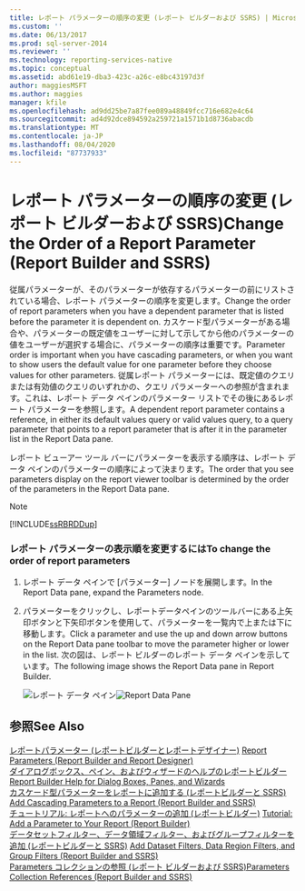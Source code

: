 ```yaml
---
title: レポート パラメーターの順序の変更 (レポート ビルダーおよび SSRS) | Microsoft Docs
ms.custom: ''
ms.date: 06/13/2017
ms.prod: sql-server-2014
ms.reviewer: ''
ms.technology: reporting-services-native
ms.topic: conceptual
ms.assetid: abd61e19-dba3-423c-a26c-e8bc43197d3f
author: maggiesMSFT
ms.author: maggies
manager: kfile
ms.openlocfilehash: ad9dd25be7a87fee089a48849fcc716e682e4c64
ms.sourcegitcommit: ad4d92dce894592a259721a1571b1d8736abacdb
ms.translationtype: MT
ms.contentlocale: ja-JP
ms.lasthandoff: 08/04/2020
ms.locfileid: "87737933"
---
```

# <a name="change-the-order-of-a-report-parameter-report-builder-and-ssrs"></a><span data-ttu-id="dfec5-102">レポート パラメーターの順序の変更 (レポート ビルダーおよび SSRS)</span><span class="sxs-lookup"><span data-stu-id="dfec5-102">Change the Order of a Report Parameter (Report Builder and SSRS)</span></span>
  <span data-ttu-id="dfec5-103">従属パラメーターが、そのパラメーターが依存するパラメーターの前にリストされている場合、レポート パラメーターの順序を変更します。</span><span class="sxs-lookup"><span data-stu-id="dfec5-103">Change the order of report parameters when you have a dependent parameter that is listed before the parameter it is dependent on.</span></span> <span data-ttu-id="dfec5-104">カスケード型パラメーターがある場合や、パラメーターの既定値をユーザーに対して示してから他のパラメーターの値をユーザーが選択する場合に、パラメーターの順序は重要です。</span><span class="sxs-lookup"><span data-stu-id="dfec5-104">Parameter order is important when you have cascading parameters, or when you want to show users the default value for one parameter before they choose values for other parameters.</span></span> <span data-ttu-id="dfec5-105">従属レポート パラメーターには、既定値のクエリまたは有効値のクエリのいずれかの、クエリ パラメーターへの参照が含まれます。これは、レポート データ ペインのパラメーター リストでその後にあるレポート パラメーターを参照します。</span><span class="sxs-lookup"><span data-stu-id="dfec5-105">A dependent report parameter contains a reference, in either its default values query or valid values query, to a query parameter that points to a report parameter that is after it in the parameter list in the Report Data pane.</span></span>  
  
 <span data-ttu-id="dfec5-106">レポート ビューアー ツール バーにパラメーターを表示する順序は、レポート データ ペインのパラメーターの順序によって決まります。</span><span class="sxs-lookup"><span data-stu-id="dfec5-106">The order that you see parameters display on the report viewer toolbar is determined by the order of the parameters in the Report Data pane.</span></span>  
  
> [!NOTE]  
>  [!INCLUDE[ssRBRDDup](../../includes/ssrbrddup-md.md)]  
  
### <a name="to-change-the-order-of-report-parameters"></a><span data-ttu-id="dfec5-107">レポート パラメーターの表示順を変更するには</span><span class="sxs-lookup"><span data-stu-id="dfec5-107">To change the order of report parameters</span></span>  
  
1.  <span data-ttu-id="dfec5-108">レポート データ ペインで [パラメーター] ノードを展開します。</span><span class="sxs-lookup"><span data-stu-id="dfec5-108">In the Report Data pane, expand the Parameters node.</span></span>  
  
2.  <span data-ttu-id="dfec5-109">パラメーターをクリックし、レポートデータペインのツールバーにある上矢印ボタンと下矢印ボタンを使用して、パラメーターを一覧内で上または下に移動します。</span><span class="sxs-lookup"><span data-stu-id="dfec5-109">Click a parameter and use the up and down arrow buttons on the Report Data pane toolbar to move the parameter higher or lower in the list.</span></span> <span data-ttu-id="dfec5-110">次の図は、レポート ビルダーのレポート データ ペインを示しています。</span><span class="sxs-lookup"><span data-stu-id="dfec5-110">The following image shows the Report Data pane in Report Builder.</span></span>  
  
     <span data-ttu-id="dfec5-111">![レポート データ ペイン](../media/reportdatapane.png "レポート データ ペイン")</span><span class="sxs-lookup"><span data-stu-id="dfec5-111">![Report Data Pane](../media/reportdatapane.png "Report Data Pane")</span></span>  
  
## <a name="see-also"></a><span data-ttu-id="dfec5-112">参照</span><span class="sxs-lookup"><span data-stu-id="dfec5-112">See Also</span></span>  
 <span data-ttu-id="dfec5-113">[レポートパラメーター &#40;レポートビルダーとレポートデザイナー&#41;](report-parameters-report-builder-and-report-designer.md) </span><span class="sxs-lookup"><span data-stu-id="dfec5-113">[Report Parameters &#40;Report Builder and Report Designer&#41;](report-parameters-report-builder-and-report-designer.md) </span></span>  
 <span data-ttu-id="dfec5-114">[ダイアログボックス、ペイン、およびウィザードのヘルプのレポートビルダー](../report-builder-help-for-dialog-boxes-panes-and-wizards.md) </span><span class="sxs-lookup"><span data-stu-id="dfec5-114">[Report Builder Help for Dialog Boxes, Panes, and Wizards](../report-builder-help-for-dialog-boxes-panes-and-wizards.md) </span></span>  
 <span data-ttu-id="dfec5-115">[カスケード型パラメーターをレポートに追加する &#40;レポートビルダーと SSRS&#41;](add-cascading-parameters-to-a-report-report-builder-and-ssrs.md) </span><span class="sxs-lookup"><span data-stu-id="dfec5-115">[Add Cascading Parameters to a Report &#40;Report Builder and SSRS&#41;](add-cascading-parameters-to-a-report-report-builder-and-ssrs.md) </span></span>  
 <span data-ttu-id="dfec5-116">[チュートリアル: レポートへのパラメーターの追加 &#40;レポートビルダー&#41;](../tutorial-add-a-parameter-to-your-report-report-builder.md) </span><span class="sxs-lookup"><span data-stu-id="dfec5-116">[Tutorial: Add a Parameter to Your Report &#40;Report Builder&#41;](../tutorial-add-a-parameter-to-your-report-report-builder.md) </span></span>  
 <span data-ttu-id="dfec5-117">[データセットフィルター、データ領域フィルター、およびグループフィルターを追加 &#40;レポートビルダーと SSRS&#41;](add-dataset-filters-data-region-filters-and-group-filters.md) </span><span class="sxs-lookup"><span data-stu-id="dfec5-117">[Add Dataset Filters, Data Region Filters, and Group Filters &#40;Report Builder and SSRS&#41;](add-dataset-filters-data-region-filters-and-group-filters.md) </span></span>  
 [<span data-ttu-id="dfec5-118">Parameters コレクションの参照 &#40;レポート ビルダーおよび SSRS&#41;</span><span class="sxs-lookup"><span data-stu-id="dfec5-118">Parameters Collection References &#40;Report Builder and SSRS&#41;</span></span>](built-in-collections-parameters-collection-references-report-builder.md)  
  
  
